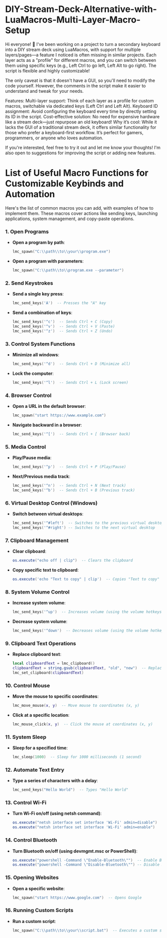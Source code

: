 # DIY-Stream-Deck-Alternative-with-LuaMacros-Multi-Layer-Macro-Setup

Hi everyone! 👋
I've been working on a project to turn a secondary keyboard into a DIY stream deck using LuaMacros, with support for multiple layers/pages—a feature I noticed is often missing in similar projects. Each layer acts as a "profile" for different macros, and you can switch between them using specific keys (e.g., Left Ctrl to go left, Left Alt to go right). The script is flexible and highly customizable!

The only caveat is that it doesn't have a GUI, so you'll need to modify the code yourself. However, the comments in the script make it easier to understand and tweak for your needs.

Features:
Multi-layer support: Think of each layer as a profile for custom macros, switchable via dedicated keys (Left Ctrl and Left Alt).
Keyboard ID assignment: Avoid configuring the keyboard every time by directly setting its ID in the script.
Cost-effective solution: No need for expensive hardware like a stream deck—just repurpose an old keyboard!
Why it’s cool:
While it lacks the GUI of a traditional stream deck, it offers similar functionality for those who prefer a keyboard-first workflow. It’s perfect for gamers, programmers, or anyone who loves automation.

If you're interested, feel free to try it out and let me know your thoughts! I'm also open to suggestions for improving the script or adding new features.

# List of Useful Macro Functions for Customizable Keybinds and Automation

Here's the list of common macros you can add, with examples of how to implement them. These macros cover actions like sending keys, launching applications, system management, and copy-paste operations.

### 1. **Open Programs**
   - **Open a program by path**:
     ```lua
     lmc_spawn("C:\\path\\to\\your\\program.exe")
     ```
   - **Open a program with parameters**:
     ```lua
     lmc_spawn("C:\\path\\to\\program.exe --parameter")
     ```

### 2. **Send Keystrokes**
   - **Send a single key press**:
     ```lua
     lmc_send_keys('A')  -- Presses the "A" key
     ```
   - **Send a combination of keys**:
     ```lua
     lmc_send_keys('^c')  -- Sends Ctrl + C (Copy)
     lmc_send_keys('^v')  -- Sends Ctrl + V (Paste)
     lmc_send_keys('^z')  -- Sends Ctrl + Z (Undo)
     ```

### 3. **Control System Functions**
   - **Minimize all windows**:
     ```lua
     lmc_send_keys('^d')  -- Sends Ctrl + D (Minimize all)
     ```
   - **Lock the computer**:
     ```lua
     lmc_send_keys('^l')  -- Sends Ctrl + L (Lock screen)
     ```

### 4. **Browser Control**
   - **Open a URL in the default browser**:
     ```lua
     lmc_spawn("start https://www.example.com")
     ```
   - **Navigate backward in a browser**:
     ```lua
     lmc_send_keys('^[')  -- Sends Ctrl + [ (Browser back)
     ```

### 5. **Media Control**
   - **Play/Pause media**:
     ```lua
     lmc_send_keys('^p')  -- Sends Ctrl + P (Play/Pause)
     ```
   - **Next/Previous media track**:
     ```lua
     lmc_send_keys('^n')  -- Sends Ctrl + N (Next track)
     lmc_send_keys('^b')  -- Sends Ctrl + B (Previous track)
     ```

### 6. **Virtual Desktop Control (Windows)**
   - **Switch between virtual desktops**:
     ```lua
     lmc_send_keys('^#left')  -- Switches to the previous virtual desktop
     lmc_send_keys('^#right') -- Switches to the next virtual desktop
     ```

### 7. **Clipboard Management**
   - **Clear clipboard**:
     ```lua
     os.execute("echo off | clip")  -- Clears the clipboard
     ```
   - **Copy specific text to clipboard**:
     ```lua
     os.execute('echo "Text to copy" | clip')  -- Copies "Text to copy" to clipboard
     ```

### 8. **System Volume Control**
   - **Increase system volume**:
     ```lua
     lmc_send_keys('^up')  -- Increases volume (using the volume hotkeys)
     ```
   - **Decrease system volume**:
     ```lua
     lmc_send_keys('^down')  -- Decreases volume (using the volume hotkeys)
     ```

### 9. **Clipboard Text Operations**
   - **Replace clipboard text**:
     ```lua
     local clipboardText = lmc_clipboard()
     clipboardText = string.gsub(clipboardText, "old", "new")  -- Replace "old" with "new"
     lmc_set_clipboard(clipboardText)
     ```

### 10. **Control Mouse**
   - **Move the mouse to specific coordinates**:
     ```lua
     lmc_move_mouse(x, y)  -- Move mouse to coordinates (x, y)
     ```
   - **Click at a specific location**:
     ```lua
     lmc_mouse_click(x, y)  -- Click the mouse at coordinates (x, y)
     ```

### 11. **System Sleep**
   - **Sleep for a specified time**:
     ```lua
     lmc_sleep(1000)  -- Sleep for 1000 milliseconds (1 second)
     ```

### 12. **Automate Text Entry**
   - **Type a series of characters with a delay**:
     ```lua
     lmc_send_keys("Hello World")  -- Types "Hello World"
     ```

### 13. **Control Wi-Fi**
   - **Turn Wi-Fi on/off (using netsh command)**:
     ```lua
     os.execute("netsh interface set interface 'Wi-Fi' admin=disable")  -- Disable Wi-Fi
     os.execute("netsh interface set interface 'Wi-Fi' admin=enable")   -- Enable Wi-Fi
     ```

### 14. **Control Bluetooth**
   - **Turn Bluetooth on/off (using devmgmt.msc or PowerShell)**:
     ```lua
     os.execute("powershell -Command \"Enable-Bluetooth\"")  -- Enable Bluetooth
     os.execute("powershell -Command \"Disable-Bluetooth\"") -- Disable Bluetooth
     ```

### 15. **Opening Websites**
   - **Open a specific website**:
     ```lua
     lmc_spawn("start https://www.google.com")  -- Opens Google
     ```

### 16. **Running Custom Scripts**
   - **Run a custom script**:
     ```lua
     lmc_spawn("C:\\path\\to\\your\\script.bat")  -- Executes a custom script
     ```
